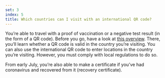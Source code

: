 ```yaml
---
set: 3
index: 5
title: Which countries can I visit with an international QR code?
---
```



You’re able to travel with a proof of vaccination or a negative test result (in the form of a QR code). Before you go, have a look at <a href="https://www.netherlandsworldwide.nl/travelling-outside-the-netherlands" rel="noopener noreferrer" target="_blank">this overview</a>. There, you’ll learn whether a QR code is valid in the country you’re visiting. You can also use the international QR code to enter locations in the country you’re visiting. However, you must comply with local regulations to do so.  
 
From early July, you’re also able to make a certificate if you’ve had coronavirus and recovered from it (recovery certificate).
